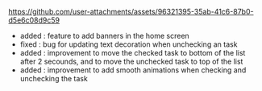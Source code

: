 

https://github.com/user-attachments/assets/96321395-35ab-41c6-87b0-d5e6c08d9c59

- added : feature to add banners in the home screen
- fixed : bug for updating text decoration when unchecking an task
- added : improvement to move the checked task to bottom of the list after 2 secounds, and to move the unchecked task to top of the list
- added : improvement to add smooth animations when checking and unchecking the task
